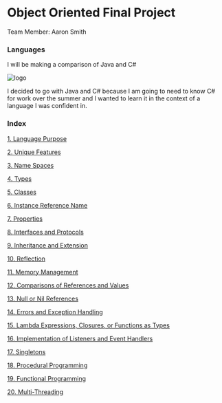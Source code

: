 # Object Oriented Final Project

Team Member: Aaron Smith

### Languages
I will be making a comparison of Java and C#

![logo](https://snag.gy/E4ZyCe.jpg)

I decided to go with Java and C# because I am going to need to know C# for work over the summer and I wanted to learn it in the context of a language I was confident in.

### Index

[1. Language Purpose](1LanguagePurpose.md)

[2. Unique Features](2UniqueFeatures.md)

[3. Name Spaces](3NameSpaces.md)

[4. Types](4Types.md)

[5. Classes](5Classes.md)

[6. Instance Reference Name](6InstanceReferenceName.md)

[7. Properties](7Properties.md)

[8. Interfaces and Protocols](8InterfacesAndProtocols.md)

[9. Inheritance and Extension](9InheritanceAndExtension.md)

[10. Reflection](10Reflection.md)

[11. Memory Management](11MemoryManagement.md)

[12. Comparisons of References and Values](12ComparisonsOfReferencesAndValues)

[13. Null or Nil References](13NullOrNilReferences.md)

[14. Errors and Exception Handling](14ErrorsAndExceptionHandling.md)

[15. Lambda Expressions, Closures, or Functions as Types](15LambdaExpressions.md)

[16. Implementation of Listeners and Event Handlers](16ImplementationOfListenersAndEventHandlers.md)

[17. Singletons](17Singleton.md)

[18. Procedural Programming](18ProceduralProgramming.md)

[19. Functional Programming](19FunctionalProgramming.md)

[20. Multi-Threading](20Multithreading.md)
